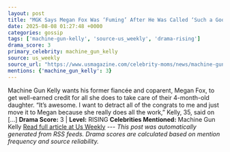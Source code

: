 ```yaml
---
layout: post
title: "MGK Says Megan Fox Was ‘Fuming’ After He Was Called ‘Such a Good Dad’"
date: 2025-08-08 01:27:48 +0000
categories: gossip
tags: ['machine-gun-kelly', 'source-us_weekly', 'drama-rising']
drama_score: 3
primary_celebrity: machine_gun_kelly
source: us_weekly
source_url: "https://www.usmagazine.com/celebrity-moms/news/machine-gun-kelly-claims-such-a-good-dad-comment-upset-megan-fox/"
mentions: {'machine_gun_kelly': 3}
---
```


Machine Gun Kelly wants his former fiancée and coparent, Megan Fox, to get well-earned credit for all she does to take care of their 4-month-old daughter. “It’s awesome. I want to detract all of the congrats to me and just move it to Megan because she really does all the work,” Kelly, 35, said on […] **Drama Score:** 3 | **Level:** RISING **Celebrities Mentioned:** Machine Gun Kelly [Read full article at Us Weekly](https://www.usmagazine.com/celebrity-moms/news/machine-gun-kelly-claims-such-a-good-dad-comment-upset-megan-fox/) --- *This post was automatically generated from RSS feeds. Drama scores are calculated based on mention frequency and source reliability.*